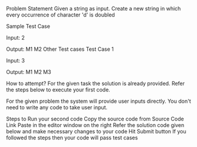 Problem Statement
Given a string as input. Create a new string in which every occurrence of character 'd' is doubled

Sample Test Case

Input:
2

Output:
M1
M2
Other Test cases
Test Case 1

Input:
3

Output:
M1
M2
M3

How to attempt?
For the given task the solution is already provided. Refer the steps below to execute your first code.

For the given problem the system will provide user inputs directly. You don't need to write any code to take user input.

Steps to Run your second code
Copy the source code from Source Code Link
Paste in the editor window on the right
Refer the solution code given below and make necessary changes to your code
Hit Submit button
If you followed the steps then your code will pass test cases
